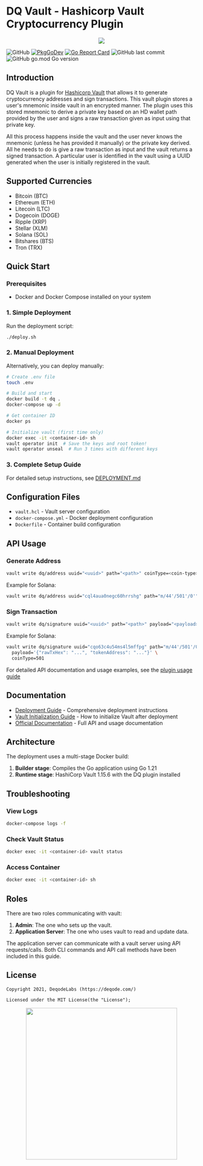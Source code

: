 # DQ Vault - Hashicorp Vault Cryptocurrency Plugin

<p align="center"><img src="https://deqode.github.io/dq-vault/assets/images/vault-dq-192x192-202df720d6d8d239d0fbf4cdc208c1c8.png"></p>

![GitHub](https://img.shields.io/github/license/deqode/dq-vault)
[![PkgGoDev](https://pkg.go.dev/badge/github.com/deqode/dq-vault)](https://pkg.go.dev/github.com/github.com/deqode/dq-vault)
[![Go Report Card](https://goreportcard.com/badge/github.com/deqode/dq-vault)](https://goreportcard.com/report/github.com/deqode/dq-vault)
![GitHub last commit](https://img.shields.io/github/last-commit/deqode/codeanalyser)
![GitHub go.mod Go version](https://img.shields.io/github/go-mod/go-version/deqode/dq-vault)

## Introduction

DQ Vault is a plugin for [Hashicorp Vault](https://vaultproject.io/) that allows it to generate cryptocurrency addresses and sign transactions. This vault plugin stores a user's mnemonic inside vault in an encrypted manner. The plugin uses this stored mnemonic to derive a private key based on an HD wallet path provided by the user and signs a raw transaction given as input using that private key.

All this process happens inside the vault and the user never knows the mnemonic (unless he has provided it manually) or the private key derived. All he needs to do is give a raw transaction as input and the vault returns a signed transaction. A particular user is identified in the vault using a UUID generated when the user is initially registered in the vault.

## Supported Currencies

- Bitcoin (BTC)
- Ethereum (ETH)
- Litecoin (LTC)
- Dogecoin (DOGE)
- Ripple (XRP)
- Stellar (XLM)
- Solana (SOL)
- Bitshares (BTS)
- Tron (TRX)

## Quick Start

### Prerequisites

- Docker and Docker Compose installed on your system

### 1. Simple Deployment

Run the deployment script:
```bash
./deploy.sh
```

### 2. Manual Deployment

Alternatively, you can deploy manually:

```bash
# Create .env file
touch .env

# Build and start
docker build -t dq .
docker-compose up -d

# Get container ID
docker ps

# Initialize vault (first time only)
docker exec -it <container-id> sh
vault operator init  # Save the keys and root token!
vault operator unseal  # Run 3 times with different keys
```

### 3. Complete Setup Guide

For detailed setup instructions, see [DEPLOYMENT.md](DEPLOYMENT.md)

## Configuration Files

- `vault.hcl` - Vault server configuration
- `docker-compose.yml` - Docker deployment configuration
- `Dockerfile` - Container build configuration

## API Usage

### Generate Address
```bash
vault write dq/address uuid="<uuid>" path="<path>" coinType=<coin-type>
```

Example for Solana:
```bash
vault write dq/address uuid="cql4aua0negc60hrrshg" path="m/44'/501'/0'" coinType=501
```

### Sign Transaction
```bash
vault write dq/signature uuid="<uuid>" path="<path>" payload="<payload>" coinType=<coin-type>
```

Example for Solana:
```bash
vault write dq/signature uuid="cqo63c4u54ms4l5mffpg" path="m/44'/501'/0'" \
  payload='{"rawTxHex": "...", "tokenAddress": "..."}' \
  coinType=501
```

For detailed API documentation and usage examples, see the [plugin usage guide](https://deqode.github.io/dq-vault/docs/guides/plugin-usage/)

## Documentation

- [Deployment Guide](DEPLOYMENT.md) - Comprehensive deployment instructions
- [Vault Initialization Guide](VAULT-INITIALIZATION.md) - How to initialize Vault after deployment
- [Official Documentation](https://deqode.github.io/dq-vault/) - Full API and usage documentation

## Architecture

The deployment uses a multi-stage Docker build:
1. **Builder stage**: Compiles the Go application using Go 1.21
2. **Runtime stage**: HashiCorp Vault 1.15.6 with the DQ plugin installed

## Troubleshooting

### View Logs
```bash
docker-compose logs -f
```

### Check Vault Status
```bash
docker exec -it <container-id> vault status
```

### Access Container
```bash
docker exec -it <container-id> sh
```

## Roles

There are two roles communicating with vault:

1. **Admin**: The one who sets up the vault.
2. **Application Server**: The one who uses vault to read and update data.

The application server can communicate with a vault server using API requests/calls. Both CLI commands and API call methods have been included in this guide.

## License

```
Copyright 2021, DeqodeLabs (https://deqode.com/)

Licensed under the MIT License(the "License");
```

<p align="center"><img src="https://deqode.com/wp-content/uploads/presskit-logo.png" width="400"></p>